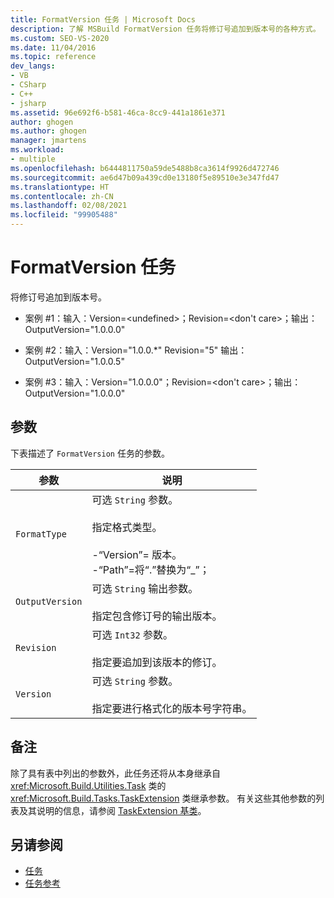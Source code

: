 ```yaml
---
title: FormatVersion 任务 | Microsoft Docs
description: 了解 MSBuild FormatVersion 任务将修订号追加到版本号的各种方式。
ms.custom: SEO-VS-2020
ms.date: 11/04/2016
ms.topic: reference
dev_langs:
- VB
- CSharp
- C++
- jsharp
ms.assetid: 96e692f6-b581-46ca-8cc9-441a1861e371
author: ghogen
ms.author: ghogen
manager: jmartens
ms.workload:
- multiple
ms.openlocfilehash: b6444811750a59de5488b8ca3614f9926d472746
ms.sourcegitcommit: ae6d47b09a439cd0e13180f5e89510e3e347fd47
ms.translationtype: HT
ms.contentlocale: zh-CN
ms.lasthandoff: 02/08/2021
ms.locfileid: "99905488"
---
```

# <a name="formatversion-task"></a>FormatVersion 任务

将修订号追加到版本号。

- 案例 #1：输入：Version=\<undefined>；Revision=\<don't care>；输出：OutputVersion="1.0.0.0"

- 案例 #2：输入：Version="1.0.0.*"  Revision="5" 输出：OutputVersion="1.0.0.5"

- 案例 #3：输入：Version="1.0.0.0"；Revision=\<don't care>；输出：OutputVersion="1.0.0.0"

## <a name="parameters"></a>参数

 下表描述了 `FormatVersion` 任务的参数。

|参数|说明|
|---------------|-----------------|
|`FormatType`|可选 `String` 参数。<br /><br /> 指定格式类型。<br /><br /> -“Version”= 版本。<br />-“Path”=将“.”替换为“_”；|
|`OutputVersion`|可选 `String` 输出参数。<br /><br /> 指定包含修订号的输出版本。|
|`Revision`|可选 `Int32` 参数。<br /><br /> 指定要追加到该版本的修订。|
|`Version`|可选 `String` 参数。<br /><br /> 指定要进行格式化的版本号字符串。|

## <a name="remarks"></a>备注

 除了具有表中列出的参数外，此任务还将从本身继承自 <xref:Microsoft.Build.Utilities.Task> 类的 <xref:Microsoft.Build.Tasks.TaskExtension> 类继承参数。 有关这些其他参数的列表及其说明的信息，请参阅 [TaskExtension 基类](../msbuild/taskextension-base-class.md)。

## <a name="see-also"></a>另请参阅

- [任务](../msbuild/msbuild-tasks.md)
- [任务参考](../msbuild/msbuild-task-reference.md)
